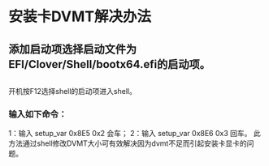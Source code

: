 # 安装卡DVMT解决办法
## 添加启动项选择启动文件为EFI/Clover/Shell/bootx64.efi的启动项。  
##
开机按F12选择shell的启动项进入shell。  
### 输入如下命令：
1：输入 setup_var 0x8E5 0x2 会车；
2：输入 setup_var 0x8E6 0x3 回车。
此方法通过shell修改DVMT大小可有效解决因为dvmt不足而引起安装卡显卡的问题。
